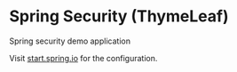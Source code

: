 # Spring Security (ThymeLeaf)

Spring security demo application

Visit [start.spring.io](https://start.spring.io/#!type=maven-project&language=java&platformVersion=3.3.4&packaging=jar&jvmVersion=21&groupId=com.test&artifactId=security&name=security&description=Security%20demo%20application&packageName=com.test.security&dependencies=lombok,web,security,thymeleaf,postgresql,devtools) for the configuration.
